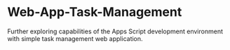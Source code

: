 # Web-App-Task-Management
Further exploring capabilities of the Apps Script development environment with simple task management web application.

